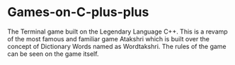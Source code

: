 # Games-on-C-plus-plus
The Terminal game built on the Legendary Language C++.
This is a revamp of the most famous and familiar game Atakshri which is built over the concept of Dictionary Words named as Wordtakshri.
The rules of the game can be seen on the game itself.
